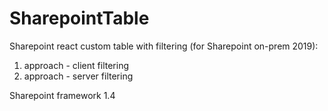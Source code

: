 # SharepointTable
Sharepoint react custom table with filtering (for Sharepoint on-prem 2019):
1. approach - client filtering
2. approach - server filtering

Sharepoint framework 1.4
